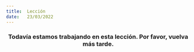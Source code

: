 ```yaml
---
title:  Lección
date:   23/03/2022
---
```


### <center>Todavía estamos trabajando en esta lección. Por favor, vuelva más tarde.</center>
